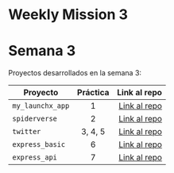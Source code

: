 # Weekly Mission 3

# Semana 3 

Proyectos desarrollados en la semana 3:

| Proyecto | Práctica | Link al repo |
| ------------- |:-------------:| -----:|
|`my_launchx_app`|1|[Link al repo](https://github.com/iamDaniHdz/my_launchx_app)|
|`spiderverse`|2|[Link al repo](https://github.com/iamDaniHdz/spiderverse)|
|`twitter`|3, 4, 5|[Link al repo](https://github.com/iamDaniHdz/twitter)|
|`express_basic`|6|[Link al repo](https://github.com/iamDaniHdz/express_basic)|
|`express_api`|7|[Link al repo](https://github.com/iamDaniHdz/express_api)|
